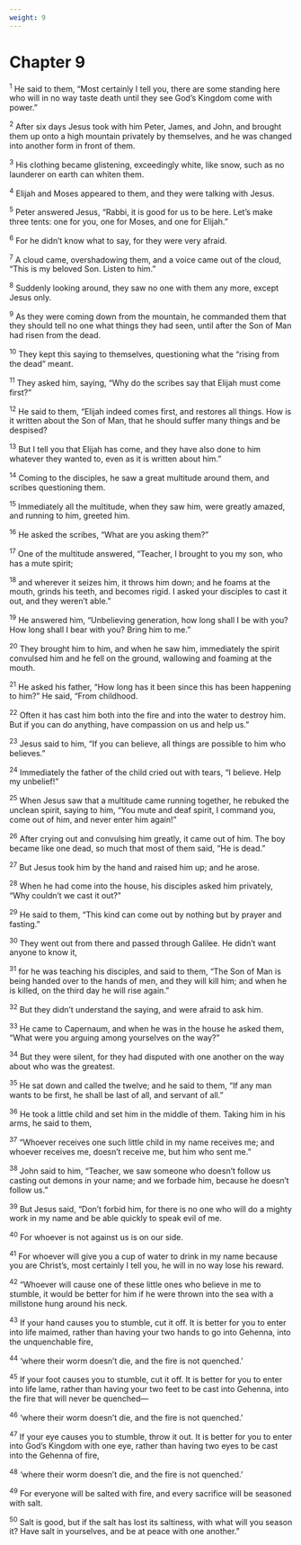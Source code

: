 ```yaml
---
weight: 9
---
```


# Chapter 9

<sup>1</sup> He said to them, “Most certainly I tell you, there are some standing here who will in no way taste death until they see God’s Kingdom come with power.” 

<sup>2</sup> After six days Jesus took with him Peter, James, and John, and brought them up onto a high mountain privately by themselves, and he was changed into another form in front of them. 

<sup>3</sup> His clothing became glistening, exceedingly white, like snow, such as no launderer on earth can whiten them. 

<sup>4</sup> Elijah and Moses appeared to them, and they were talking with Jesus. 

<sup>5</sup> Peter answered Jesus, “Rabbi, it is good for us to be here. Let’s make three tents: one for you, one for Moses, and one for Elijah.” 

<sup>6</sup> For he didn’t know what to say, for they were very afraid. 

<sup>7</sup> A cloud came, overshadowing them, and a voice came out of the cloud, “This is my beloved Son. Listen to him.” 

<sup>8</sup> Suddenly looking around, they saw no one with them any more, except Jesus only. 

<sup>9</sup> As they were coming down from the mountain, he commanded them that they should tell no one what things they had seen, until after the Son of Man had risen from the dead. 

<sup>10</sup> They kept this saying to themselves, questioning what the “rising from the dead” meant. 

<sup>11</sup> They asked him, saying, “Why do the scribes say that Elijah must come first?” 

<sup>12</sup> He said to them, “Elijah indeed comes first, and restores all things. How is it written about the Son of Man, that he should suffer many things and be despised? 

<sup>13</sup> But I tell you that Elijah has come, and they have also done to him whatever they wanted to, even as it is written about him.” 

<sup>14</sup> Coming to the disciples, he saw a great multitude around them, and scribes questioning them. 

<sup>15</sup> Immediately all the multitude, when they saw him, were greatly amazed, and running to him, greeted him. 

<sup>16</sup> He asked the scribes, “What are you asking them?” 

<sup>17</sup> One of the multitude answered, “Teacher, I brought to you my son, who has a mute spirit; 

<sup>18</sup> and wherever it seizes him, it throws him down; and he foams at the mouth, grinds his teeth, and becomes rigid. I asked your disciples to cast it out, and they weren’t able.” 

<sup>19</sup> He answered him, “Unbelieving generation, how long shall I be with you? How long shall I bear with you? Bring him to me.” 

<sup>20</sup> They brought him to him, and when he saw him, immediately the spirit convulsed him and he fell on the ground, wallowing and foaming at the mouth. 

<sup>21</sup> He asked his father, “How long has it been since this has been happening to him?” He said, “From childhood. 

<sup>22</sup> Often it has cast him both into the fire and into the water to destroy him. But if you can do anything, have compassion on us and help us.” 

<sup>23</sup> Jesus said to him, “If you can believe, all things are possible to him who believes.” 

<sup>24</sup> Immediately the father of the child cried out with tears, “I believe. Help my unbelief!” 

<sup>25</sup> When Jesus saw that a multitude came running together, he rebuked the unclean spirit, saying to him, “You mute and deaf spirit, I command you, come out of him, and never enter him again!” 

<sup>26</sup> After crying out and convulsing him greatly, it came out of him. The boy became like one dead, so much that most of them said, “He is dead.” 

<sup>27</sup> But Jesus took him by the hand and raised him up; and he arose. 

<sup>28</sup> When he had come into the house, his disciples asked him privately, “Why couldn’t we cast it out?” 

<sup>29</sup> He said to them, “This kind can come out by nothing but by prayer and fasting.” 

<sup>30</sup> They went out from there and passed through Galilee. He didn’t want anyone to know it, 

<sup>31</sup> for he was teaching his disciples, and said to them, “The Son of Man is being handed over to the hands of men, and they will kill him; and when he is killed, on the third day he will rise again.” 

<sup>32</sup> But they didn’t understand the saying, and were afraid to ask him. 

<sup>33</sup> He came to Capernaum, and when he was in the house he asked them, “What were you arguing among yourselves on the way?” 

<sup>34</sup> But they were silent, for they had disputed with one another on the way about who was the greatest. 

<sup>35</sup> He sat down and called the twelve; and he said to them, “If any man wants to be first, he shall be last of all, and servant of all.” 

<sup>36</sup> He took a little child and set him in the middle of them. Taking him in his arms, he said to them, 

<sup>37</sup> “Whoever receives one such little child in my name receives me; and whoever receives me, doesn’t receive me, but him who sent me.” 

<sup>38</sup> John said to him, “Teacher, we saw someone who doesn’t follow us casting out demons in your name; and we forbade him, because he doesn’t follow us.” 

<sup>39</sup> But Jesus said, “Don’t forbid him, for there is no one who will do a mighty work in my name and be able quickly to speak evil of me. 

<sup>40</sup> For whoever is not against us is on our side. 

<sup>41</sup> For whoever will give you a cup of water to drink in my name because you are Christ’s, most certainly I tell you, he will in no way lose his reward. 

<sup>42</sup> “Whoever will cause one of these little ones who believe in me to stumble, it would be better for him if he were thrown into the sea with a millstone hung around his neck. 

<sup>43</sup> If your hand causes you to stumble, cut it off. It is better for you to enter into life maimed, rather than having your two hands to go into Gehenna, into the unquenchable fire, 

<sup>44</sup> ‘where their worm doesn’t die, and the fire is not quenched.’ 

<sup>45</sup> If your foot causes you to stumble, cut it off. It is better for you to enter into life lame, rather than having your two feet to be cast into Gehenna, into the fire that will never be quenched— 

<sup>46</sup> ‘where their worm doesn’t die, and the fire is not quenched.’ 

<sup>47</sup> If your eye causes you to stumble, throw it out. It is better for you to enter into God’s Kingdom with one eye, rather than having two eyes to be cast into the Gehenna of fire, 

<sup>48</sup> ‘where their worm doesn’t die, and the fire is not quenched.’ 

<sup>49</sup> For everyone will be salted with fire, and every sacrifice will be seasoned with salt. 

<sup>50</sup> Salt is good, but if the salt has lost its saltiness, with what will you season it? Have salt in yourselves, and be at peace with one another.” 



